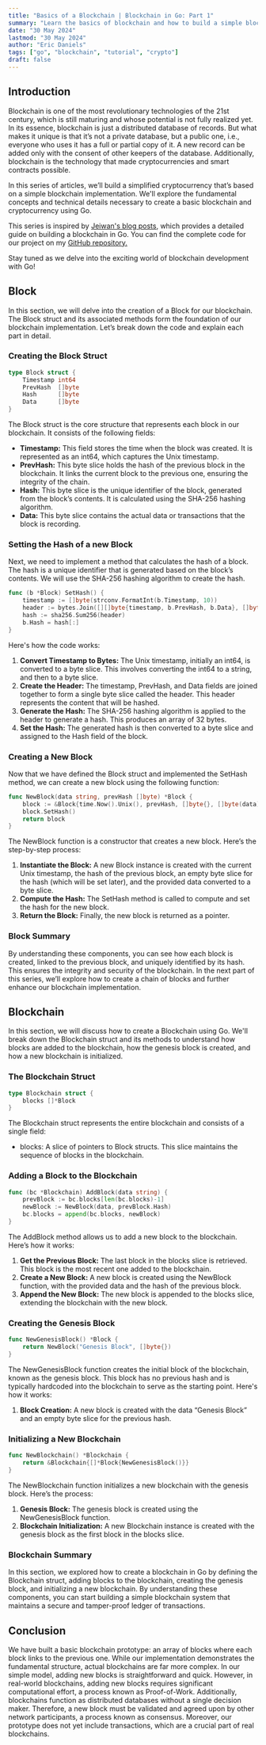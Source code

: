 ```yaml
---
title: "Basics of a Blockchain | Blockchain in Go: Part 1"
summary: "Learn the basics of blockchain and how to build a simple blockchain in Go."
date: "30 May 2024"
lastmod: "30 May 2024"
author: "Eric Daniels"
tags: ["go", "blockchain", "tutorial", "crypto"]
draft: false
---
```


## Introduction

Blockchain is one of the most revolutionary technologies of the 21st century, which is still maturing and whose potential is not fully realized yet. In its essence, blockchain is just a distributed database of records. But what makes it unique is that it’s not a private database, but a public one, i.e., everyone who uses it has a full or partial copy of it. A new record can be added only with the consent of other keepers of the database. Additionally, blockchain is the technology that made cryptocurrencies and smart contracts possible.

In this series of articles, we’ll build a simplified cryptocurrency that’s based on a simple blockchain implementation. We'll explore the fundamental concepts and technical details necessary to create a basic blockchain and cryptocurrency using Go.

This series is inspired by [Jeiwan's blog posts](https://jeiwan.net/posts/building-blockchain-in-go-part-1/), which provides a detailed guide on building a blockchain in Go. You can find the complete code for our project on my [GitHub repository.](https://github.com/EricDanielsH/go-blockchain)

Stay tuned as we delve into the exciting world of blockchain development with Go!

## Block

In this section, we will delve into the creation of a Block for our blockchain. The Block struct and its associated methods form the foundation of our blockchain implementation. Let’s break down the code and explain each part in detail.

### Creating the Block Struct

```go
type Block struct {
    Timestamp int64
    PrevHash  []byte
    Hash      []byte
    Data      []byte
}

```

The Block struct is the core structure that represents each block in our blockchain. It consists of the following fields:

- **Timestamp:** This field stores the time when the block was created. It is represented as an int64, which captures the Unix timestamp.
- **PrevHash:** This byte slice holds the hash of the previous block in the blockchain. It links the current block to the previous one, ensuring the integrity of the chain.
- **Hash:** This byte slice is the unique identifier of the block, generated from the block’s contents. It is calculated using the SHA-256 hashing algorithm.
- **Data:** This byte slice contains the actual data or transactions that the block is recording.

### Setting the Hash of a new Block

Next, we need to implement a method that calculates the hash of a block. The hash is a unique identifier that is generated based on the block’s contents. We will use the SHA-256 hashing algorithm to create the hash.

```go
func (b *Block) SetHash() {
    timestamp := []byte(strconv.FormatInt(b.Timestamp, 10))
    header := bytes.Join([][]byte{timestamp, b.PrevHash, b.Data}, []byte{})
    hash := sha256.Sum256(header)
    b.Hash = hash[:]
}
```

Here's how the code works:

1. **Convert Timestamp to Bytes:** The Unix timestamp, initially an int64, is converted to a byte slice. This involves converting the int64 to a string, and then to a byte slice.
2. **Create the Header:** The timestamp, PrevHash, and Data fields are joined together to form a single byte slice called the header. This header represents the content that will be hashed.
3. **Generate the Hash:** The SHA-256 hashing algorithm is applied to the header to generate a hash. This produces an array of 32 bytes.
4. **Set the Hash:** The generated hash is then converted to a byte slice and assigned to the Hash field of the block.

### Creating a New Block

Now that we have defined the Block struct and implemented the SetHash method, we can create a new block using the following function:

```go
func NewBlock(data string, prevHash []byte) *Block {
    block := &Block{time.Now().Unix(), prevHash, []byte{}, []byte(data)}
    block.SetHash()
    return block
}
```

The NewBlock function is a constructor that creates a new block. Here’s the step-by-step process:

1. **Instantiate the Block:** A new Block instance is created with the current Unix timestamp, the hash of the previous block, an empty byte slice for the hash (which will be set later), and the provided data converted to a byte slice.
2. **Compute the Hash:** The SetHash method is called to compute and set the hash for the new block.
3. **Return the Block:** Finally, the new block is returned as a pointer.

### Block Summary

By understanding these components, you can see how each block is created, linked to the previous block, and uniquely identified by its hash. This ensures the integrity and security of the blockchain. In the next part of this series, we’ll explore how to create a chain of blocks and further enhance our blockchain implementation.

## Blockchain

In this section, we will discuss how to create a Blockchain using Go. We'll break down the Blockchain struct and its methods to understand how blocks are added to the blockchain, how the genesis block is created, and how a new blockchain is initialized.

### The Blockchain Struct

```go
type Blockchain struct {
    blocks []*Block
}
```

The Blockchain struct represents the entire blockchain and consists of a single field:

- blocks: A slice of pointers to Block structs. This slice maintains the sequence of blocks in the blockchain.

### Adding a Block to the Blockchain

```go
func (bc *Blockchain) AddBlock(data string) {
    prevBlock := bc.blocks[len(bc.blocks)-1]
    newBlock := NewBlock(data, prevBlock.Hash)
    bc.blocks = append(bc.blocks, newBlock)
}
```

The AddBlock method allows us to add a new block to the blockchain. Here’s how it works:

1. **Get the Previous Block:** The last block in the blocks slice is retrieved. This block is the most recent one added to the blockchain.
2. **Create a New Block:** A new block is created using the NewBlock function, with the provided data and the hash of the previous block.
3. **Append the New Block:** The new block is appended to the blocks slice, extending the blockchain with the new block.

### Creating the Genesis Block

```go
func NewGenesisBlock() *Block {
    return NewBlock("Genesis Block", []byte{})
}
```

The NewGenesisBlock function creates the initial block of the blockchain, known as the genesis block. This block has no previous hash and is typically hardcoded into the blockchain to serve as the starting point.
Here's how it works:

1. **Block Creation:** A new block is created with the data “Genesis Block” and an empty byte slice for the previous hash.

### Initializing a New Blockchain

```go
func NewBlockchain() *Blockchain {
    return &Blockchain{[]*Block{NewGenesisBlock()}}
}
```

The NewBlockchain function initializes a new blockchain with the genesis block. Here’s the process:

1. **Genesis Block:** The genesis block is created using the NewGenesisBlock function.
2. **Blockchain Initialization:** A new Blockchain instance is created with the genesis block as the first block in the blocks slice.

### Blockchain Summary

In this section, we explored how to create a blockchain in Go by defining the Blockchain struct, adding blocks to the blockchain, creating the genesis block, and initializing a new blockchain. By understanding these components, you can start building a simple blockchain system that maintains a secure and tamper-proof ledger of transactions.

## Conclusion

We have built a basic blockchain prototype: an array of blocks where each block links to the previous one. While our implementation demonstrates the fundamental structure, actual blockchains are far more complex. In our simple model, adding new blocks is straightforward and quick. However, in real-world blockchains, adding new blocks requires significant computational effort, a process known as Proof-of-Work. Additionally, blockchains function as distributed databases without a single decision maker. Therefore, a new block must be validated and agreed upon by other network participants, a process known as consensus. Moreover, our prototype does not yet include transactions, which are a crucial part of real blockchains.
